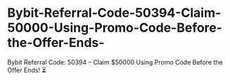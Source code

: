 # Bybit-Referral-Code-50394-Claim-50000-Using-Promo-Code-Before-the-Offer-Ends-
Bybit Referral Code: 50394 – Claim $50000 Using Promo Code Before the Offer Ends! ⏳
